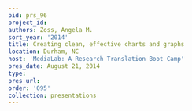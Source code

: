 ```yaml
---
pid: prs_96
project_id: 
authors: Zoss, Angela M.
sort_year: '2014'
title: Creating clean, effective charts and graphs
location: Durham, NC
host: 'MediaLab: A Research Translation Boot Camp'
pres_date: August 21, 2014
type: 
pres_url: 
order: '095'
collection: presentations
---
```

